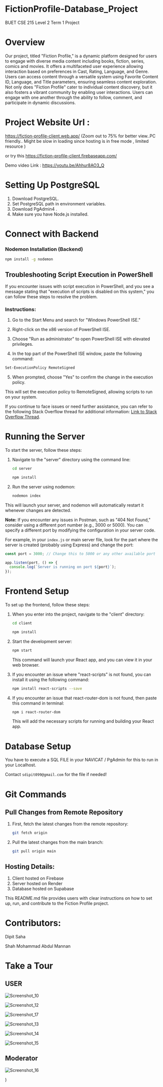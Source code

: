 # FictionProfile-Database_Project
BUET CSE 215 Level 2 Term 1 Project

# Overview
Our project, titled "Fiction Profile," is a dynamic platform designed for users to engage with diverse media content including books, fiction, series, comics and movies. It offers a multifaceted user experience allowing interaction based on preferences in Cast, Rating, Language, and Genre. Users can access content through a versatile system using Favorite Content ID, Language, and Title parameters, ensuring seamless content exploration.
Not only does "Fiction Profile" cater to individual content discovery, but it also fosters a vibrant community by enabling user interactions. Users can engage with one another through the ability to follow, comment, and participate in dynamic discussions.

# Project Website Url :  
https://fiction-profile-client.web.app/
(Zoom out to 75% for better view..PC friendly.. Might be slow in loading since hosting is in free mode , limited resource )

or try this
https://fiction-profile-client.firebaseapp.com/

Demo video Link : https://youtu.be/Ahhur8AO3_Q

# Setting Up PostgreSQL
1. Download PostgreSQL.
2. Set PostgreSQL path in environment variables.
3. Download PgAdmin4 .
4. Make sure you have Node.js installed.


# Connect with Backend
### Nodemon Installation (Backend)
```bash
npm install -g nodemon
```

## Troubleshooting Script Execution in PowerShell

If you encounter issues with script execution in PowerShell, and you see a message stating that "execution of scripts is disabled on this system," you can follow these steps to resolve the problem.

### Instructions:

1. Go to the Start Menu and search for "Windows PowerShell ISE."

2. Right-click on the x86 version of PowerShell ISE.

3. Choose "Run as administrator" to open PowerShell ISE with elevated privileges.

4. In the top part of the PowerShell ISE window, paste the following command:
```bash
Set-ExecutionPolicy RemoteSigned
```
5. When prompted, choose "Yes" to confirm the change in the execution policy.

This will set the execution policy to RemoteSigned, allowing scripts to run on your system.

If you continue to face issues or need further assistance, you can refer to the following Stack Overflow thread for additional information: [Link to Stack Overflow Thread](https://stackoverflow.com/questions/4037939/powershell-says-execution-of-scripts-is-disabled-on-this-system).


# Running the Server

To start the server, follow these steps:

1. Navigate to the "server" directory using the command line:

    ```bash
    cd server
    ```

    ```bash
    npm install
    ``` 
        

2. Run the server using nodemon:

    ```bash
    nodemon index
    ```

This will launch your server, and nodemon will automatically restart it whenever changes are detected.

**Note:** If you encounter any issues in Postman, such as "404 Not Found," consider using a different port number (e.g., 3000 or 5000). You can specify a different port by modifying the configuration in your server code.

For example, in your `index.js` or main server file, look for the part where the server is created (probably using Express) and change the port:

```javascript
const port = 3000; // Change this to 5000 or any other available port

app.listen(port, () => {
  console.log(`Server is running on port ${port}`);
});

```

# Frontend Setup

To set up the frontend, follow these steps:

1. When you enter into the project, navigate to the "client" directory:

    ```bash
    cd client
    ```
    
    ```bash
    npm install 
    ```
    
    
2. Start the development server:

    ```bash
    npm start
    ```

   This command will launch your React app, and you can view it in your web browser.

3. If you encounter an issue where "react-scripts" is not found, you can install it using the following command:
    ```bash
    npm install react-scripts --save
    ```
    
4. If you encounter an issue that react-router-dom is not found, then paste this command in terminal:

    ```bash
    npm i react-router-dom
    ```
   This will add the necessary scripts for running and building your React app.


# Database Setup 

You have to execute a SQL FILE in your NAVICAT / PgAdmin for this to run in your Localhost.

Contact `sdipit099@gmail.com` for the file if needed!

# Git Commands

## Pull Changes from Remote Repository

1. First, fetch the latest changes from the remote repository:

    ```bash
    git fetch origin
    ```

2. Pull the latest changes from the main branch:

    ```bash
    git pull origin main
    ```

## Hosting Details:
1. Client hosted on Firebase
2. Server hosted on Render
3. Database hosted on Supabase


This README.md file provides users with clear instructions on how to set up, run, and contribute to the Fiction Profile project.
# Contributors:

Dipit Saha

Shah Mohammad Abdul Mannan


# Take a Tour
## USER
![Screenshot_10](https://github.com/dipit099/FictionProfile-Database_Project/assets/112118531/9cc5c987-db3e-4aec-8e96-1edc92e85b6e)

![Screenshot_12](https://github.com/dipit099/FictionProfile-Database_Project/assets/112118531/8f9a0393-c4f4-4d30-b8da-e319638b4b61)


![Screenshot_17](https://github.com/dipit099/FictionProfile-Database_Project/assets/112118531/d9e9ec3e-d7ec-4cd7-a165-b41e88b9b242)


![Screenshot_13](https://github.com/dipit099/FictionProfile-Database_Project/assets/112118531/332a5044-2e35-4b4c-8970-b0a755dce8c6)


![Screenshot_14](https://github.com/dipit099/FictionProfile-Database_Project/assets/112118531/995a0645-fffd-4c4b-8b78-2bd4ef54dcf2)


![Screenshot_15](https://github.com/dipit099/FictionProfile-Database_Project/assets/112118531/602621c8-bc93-4202-a523-fd8adc219ebb)


## Moderator

![Screenshot_16](https://github.com/dipit099/FictionProfile-Database_Project/assets/112118531/df154d99-02fa-467d-ad82-facc6196bc90)

)
